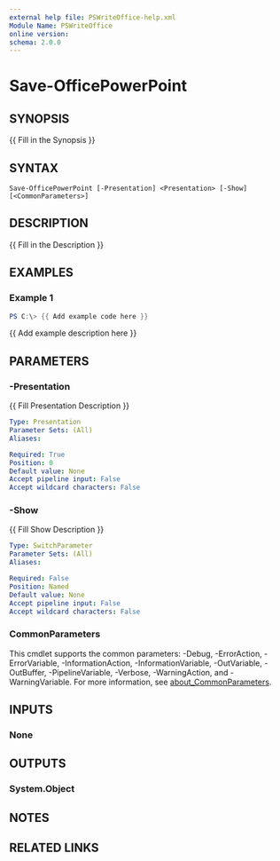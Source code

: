 ```yaml
---
external help file: PSWriteOffice-help.xml
Module Name: PSWriteOffice
online version:
schema: 2.0.0
---
```


# Save-OfficePowerPoint

## SYNOPSIS
{{ Fill in the Synopsis }}

## SYNTAX

```
Save-OfficePowerPoint [-Presentation] <Presentation> [-Show] [<CommonParameters>]
```

## DESCRIPTION
{{ Fill in the Description }}

## EXAMPLES

### Example 1
```powershell
PS C:\> {{ Add example code here }}
```

{{ Add example description here }}

## PARAMETERS

### -Presentation
{{ Fill Presentation Description }}

```yaml
Type: Presentation
Parameter Sets: (All)
Aliases:

Required: True
Position: 0
Default value: None
Accept pipeline input: False
Accept wildcard characters: False
```

### -Show
{{ Fill Show Description }}

```yaml
Type: SwitchParameter
Parameter Sets: (All)
Aliases:

Required: False
Position: Named
Default value: None
Accept pipeline input: False
Accept wildcard characters: False
```

### CommonParameters
This cmdlet supports the common parameters: -Debug, -ErrorAction, -ErrorVariable, -InformationAction, -InformationVariable, -OutVariable, -OutBuffer, -PipelineVariable, -Verbose, -WarningAction, and -WarningVariable. For more information, see [about_CommonParameters](http://go.microsoft.com/fwlink/?LinkID=113216).

## INPUTS

### None

## OUTPUTS

### System.Object
## NOTES

## RELATED LINKS
